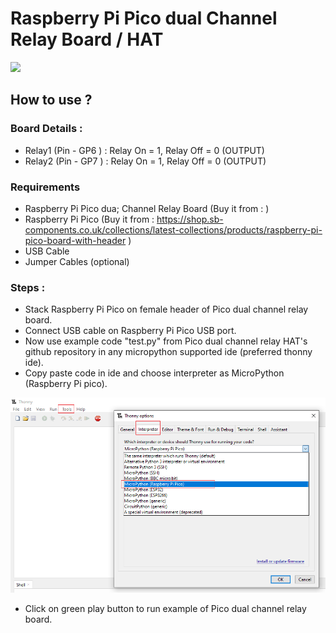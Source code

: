 # Raspberry Pi Pico dual Channel Relay Board / HAT



<img src="product-pic.png" />

## How to use ?

### Board Details :

* Relay1 (Pin - GP6 )          :  Relay On = 1, Relay Off = 0 (OUTPUT)
* Relay2 (Pin - GP7 )          :  Relay On = 1, Relay Off = 0 (OUTPUT)


### Requirements

* Raspberry Pi Pico dua; Channel Relay Board (Buy it from :  )
* Raspberry Pi Pico (Buy it from : https://shop.sb-components.co.uk/collections/latest-collections/products/raspberry-pi-pico-board-with-header )
* USB Cable
* Jumper Cables (optional)

### Steps :

* Stack Raspberry Pi Pico on female header of Pico dual channel relay board.
* Connect USB cable on Raspberry Pi Pico USB port.
* Now use example code "test.py" from Pico dual channel relay HAT's github repository in any micropython supported ide (preferred thonny ide).
* Copy paste code in ide and choose interpreter as MicroPython (Raspberry Pi pico).

<img src="https://github.com/sbcshop/Raspberry-Pi-Pico-RFID-Expansion/blob/main/images/thonny-interpreter.PNG" />

* Click on green play button to run example of Pico dual channel relay board.
